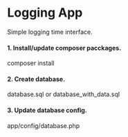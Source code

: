 # Logging App
Simple logging time interface.


#### 1. Install/update composer pacckages.
composer install
#### 2. Create database.
database.sql or database_with_data.sql
#### 3. Update database config.
app/config/database.php
